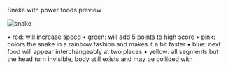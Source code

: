 Snake with power foods preview

![snake](https://user-images.githubusercontent.com/69640514/155997873-a560f040-aeef-4d11-a0c1-9a06deb574ea.gif)

• red: will increase speed
• green: will add 5 points to high score
• pink: colors the snake in a rainbow fashion and makes it a bit faster
• blue: next food will appear interchangeably at two places
• yellow: all segments but the head turn invisible, body still exists and may be collided with
